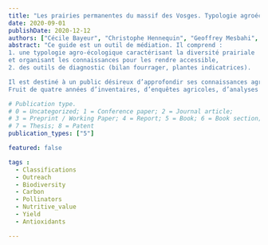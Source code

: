 ```yaml
---
title: "Les prairies permanentes du massif des Vosges. Typologie agroécologique et diagnostic prairial"
date: 2020-09-01
publishDate: 2020-12-12
authors: ["Cécile Bayeur", "Christophe Hennequin", "Geoffrey Mesbahi", "Sylvain Plantureux"]
abstract: "Ce guide est un outil de médiation. Il comprend :
1. une typologie agro-écologique caractérisant la diversité prairiale
et organisant les connaissances pour les rendre accessible,
2. des outils de diagnostic (bilan fourrager, plantes indicatrices).

Il est destiné à un public désireux d’approfondir ses connaissances agronomiques, écologiques, et économiques sur les prairies permanentes du massif des Vosges.
Fruit de quatre années d’inventaires, d’enquêtes agricoles, d’analyses fourragères et de sol, menés par l’INRAe – Université de Lorraine et le Parc naturel régional des Vosges du Nord, il vise à accompagner les systèmes d’élevage dans une optique de durabilité, reposant sur une efficience économique et une qualité environnementale."

# Publication type.
# 0 = Uncategorized; 1 = Conference paper; 2 = Journal article;
# 3 = Preprint / Working Paper; 4 = Report; 5 = Book; 6 = Book section;
# 7 = Thesis; 8 = Patent
publication_types: ["5"]

featured: false

tags : 
  - Classifications
  - Outreach
  - Biodiversity
  - Carbon
  - Pollinators
  - Nutritive_value
  - Yield
  - Antioxidants

---
```


